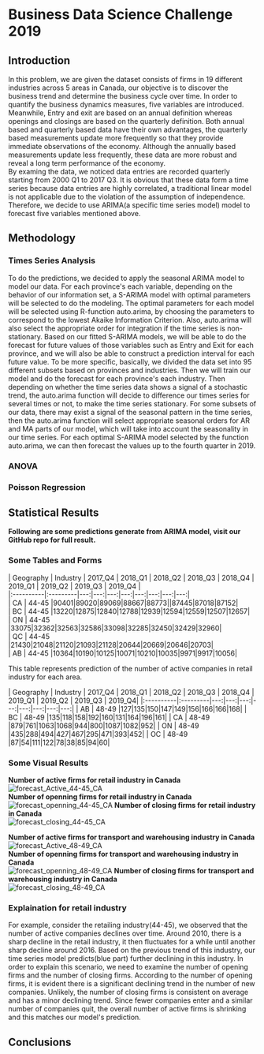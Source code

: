 # Business Data Science Challenge 2019

## Introduction
In this problem, we are given the dataset consists of firms in 19 different industries across 5 areas in Canada, our objective is to discover the business trend and determine the business cycle over time.  In order to quantify the business dynamics measures, five variables are introduced. 
Meanwhile, Entry and exit are based on an annual definition whereas openings and closings are based on the quarterly definition.  Both annual based and quarterly based data have their own advantages, the quarterly based measurements update more frequently so that they provide immediate observations of the economy.  Although the annually based measurements update less frequently, these data are more robust and reveal a long term performance of the economy.  
By examing the data, we noticed data entries are recorded quarterly starting from 2000 Q1 to 2017 Q3.  It is obvious that these data form a time series because data entries are highly correlated, a traditional linear model is not applicable due to the violation of the assumption of independence.  Therefore, we decide to use ARIMA(a specific time series model) model to forecast five variables mentioned above.  




## Methodology

### Times Series Analysis
To do the predictions, we decided to apply the seasonal ARIMA model to model our data. For each province's each variable, depending on the behavior of our information set, a S-ARIMA model with optimal parameters will be selected to do the modeling. The optimal parameters for each model will be selected using R-function auto.arima, by choosing the parameters to correspond to the lowest Akaike Information Criterion. Also, auto.arima will also select the appropriate order for integration if the time series is non-stationary. Based on our fitted S-ARIMA models, we will be able to do the forecast for future values of those variables such as Entry and Exit for each province, and we will also be able to construct a prediction interval for each future value.
To be more specific, basically, we divided the data set into 95 different subsets based on provinces and industries. Then we will train our model and do the forecast for each province's each industry. Then depending on whether the time series data shows a signal of a stochastic trend, the auto.arima function will decide to difference our times series for several times or not, to make the time series stationary. For some subsets of our data, there may exist a signal of the seasonal pattern in the time series, then the auto.arima function will select appropriate seasonal orders for AR and MA parts of our model, which will take into account the seasonality in our time series. For each optimal S-ARIMA model selected by the function auto.arima, we can then forecast the values up to the fourth quarter in 2019.
### ANOVA

### Poisson Regression

## Statistical Results








**Following are some predictions generate from ARIMA model, visit our GitHub repo for full result.**

### Some Tables and Forms



  
| Geography | Industry | 2017_Q4 | 2018_Q1 | 2018_Q2 | 2018_Q3 | 2018_Q4 | 2019_Q1 | 2019_Q2 | 2019_Q3 | 2019_Q4 |  
|:----------|:---------|---:|---:|---:|---:|---:|---:|---:|---:|  
|    CA     |    44-45    |90401|89020|89069|88667|88773||87445|87018|87152|  
|    BC     |    44-45    |13220|12875|12840|12788|12939|12594|12559|12507|12657|  
|    ON     |    44-45    |33075|32362|32563|32586|33098|32285|32450|32429|32960|  
|    QC     |    44-45    |21430|21048|21120|21093|21128|20644|20669|20646|20703|  
|    AB     |    44-45    |10364|10190|10125|10071|10210|10035|9971|9917|10056|  

  

This table represents prediction of the number of active companies in retail industry for each area.

  
| Geography | Industry | 2017_Q4 | 2018_Q1 | 2018_Q2 | 2018_Q3 | 2018_Q4 | 2019_Q1 | 2019_Q2 | 2019_Q3 | 2019_Q4|
|:----------|:---------|---:|---:|---:|---:|---:|---:|---:|---:|
|    AB     |   48-49    |127|135|150|147|149|156|166|166|168|
|    BC     |   48-49    |135|118|158|192|160|131|164|196|161|
|    CA     |   48-49    |879|761|1063|1068|944|800|1087|1082|952|
|    ON     |    48-49    |435|288|494|427|467|295|471|393|452|
|    OC    |    48-49    |87|54|111|122|78|38|85|94|60|



  
 

### Some Visual Results

**Number of active firms for retail industry in Canada**  
![forecast_Active_44-45_CA](plots/forecast_Active_44-45_CA.jpg)  
**Number of openning firms for retail industry in Canada**   
![forecast_openning_44-45_CA](plots/forecast_Opening_44-45_CA.jpg) 
**Number of closing firms for retail industry in Canada**  
![forecast_closing_44-45_CA](plots/forecast_Closing_44-45_CA.jpg)   


**Number of active firms for transport and warehousing industry in Canada**  
![forecast_Active_48-49_CA](plots/forecast_Active_48-49_CA.jpg)  
**Number of openning firms for transport and warehousing industry in Canada**   
![forecast_openning_48-49_CA](plots/forecast_Opening_48-49_CA.jpg) 
**Number of closing firms for transport and warehousing industry in Canada**  
![forecast_closing_48-49_CA](plots/forecast_Closing_48-49_CA.jpg)   





### Explaination for retail industry  
For example, consider the retailing industry(44-45), we observed that the number of active companies declines over time.  Around 2010, there is a sharp decline in the retail industry, it then fluctuates for a while until another sharp decline around 2016.  Based on the previous trend of this industry, our time series model predicts(blue part) further declining in this industry.  In order to explain this scenario,  we need to examine the number of opening firms and the number of closing firms.  According to the number of opening firms, it is evident there is a significant declining trend in the number of new companies.  Unlikely, the number of closing firms is consistent on average and has a minor declining trend.  Since fewer companies enter and a similar number of companies quit, the overall number of active firms is shrinking and this matches our model's prediction.  





## Conclusions

